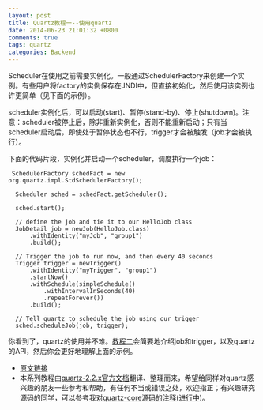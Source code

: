 ```yaml
---
layout: post
title: Quartz教程一--使用quartz
date: 2014-06-23 21:01:32 +0800
comments: true
tags: quartz
categories: Backend
---
```


Scheduler在使用之前需要实例化。一般通过SchedulerFactory来创建一个实例。有些用户将factory的实例保存在JNDI中，但直接初始化，然后使用该实例也许更简单（见下面的示例）。

scheduler实例化后，可以启动(start)、暂停(stand-by)、停止(shutdown)。注意：scheduler被停止后，除非重新实例化，否则不能重新启动；只有当scheduler启动后，即使处于暂停状态也不行，trigger才会被触发（job才会被执行）。

<!-- more -->

下面的代码片段，实例化并启动一个scheduler，调度执行一个job：

	 SchedulerFactory schedFact = new org.quartz.impl.StdSchedulerFactory();

	  Scheduler sched = schedFact.getScheduler();

	  sched.start();

	  // define the job and tie it to our HelloJob class
	  JobDetail job = newJob(HelloJob.class)
		  .withIdentity("myJob", "group1")
		  .build();

	  // Trigger the job to run now, and then every 40 seconds
	  Trigger trigger = newTrigger()
		  .withIdentity("myTrigger", "group1")
		  .startNow()
		  .withSchedule(simpleSchedule()
			  .withIntervalInSeconds(40)
			  .repeatForever())
		  .build();

	  // Tell quartz to schedule the job using our trigger
	  sched.scheduleJob(job, trigger);

你看到了，quartz的使用并不难。[教程二](http://nkcoder.github.io/blog/20140624/quartz-tutorial-api-job-trigger/)会简要地介绍job和trigger，以及quartz的API，然后你会更好地理解上面的示例。

- [原文链接](http://quartz-scheduler.org/documentation/quartz-2.2.x/tutorials/tutorial-lesson-01)
- 本系列教程由[quartz-2.2.x官方文档](http://quartz-scheduler.org/documentation/quartz-2.2.x/tutorials)翻译、整理而来，希望给同样对quartz感兴趣的朋友一些参考和帮助，有任何不当或错误之处，欢迎指正；有兴趣研究源码的同学，可以参考[我对quartz-core源码的注释(进行中)](https://github.com/nkcoder/quartz-explained)。
